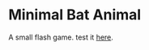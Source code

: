 # Minimal Bat Animal

A small flash game. test it [here](https://ivanvodisek.github.io/bat3/index.html).
